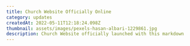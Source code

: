 ```yaml
---
title: Church Website Officially Online
category: updates
createdAt: 2022-05-11T12:18:24.098Z
thumbnail: assets/images/pexels-hasan-albari-1229861.jpg
description: Church Website officially launched with this markdown
---
```

